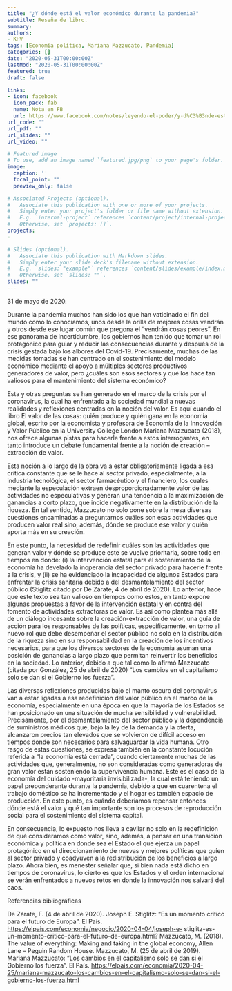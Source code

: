 ```yaml
---
title: "¿Y dónde está el valor económico durante la pandemia?"
subtitle: Reseña de libro.
summary: 
authors:
- KHV
tags: [Economía política, Mariana Mazzucato, Pandemia]
categories: []
date: "2020-05-31T00:00:00Z"
lastMod: "2020-05-31T00:00:00Z"
featured: true
draft: false

links:
- icon: facebook
  icon_pack: fab
  name: Nota en FB
  url: https://www.facebook.com/notes/leyendo-el-poder/y-d%C3%B3nde-est%C3%A1-el-valor-econ%C3%B3mico-durante-la-pandemia/1654081738077627/
url_code: ""
url_pdf: ""
url_slides: ""
url_video: ""

# Featured image
# To use, add an image named `featured.jpg/png` to your page's folder. 
image:
  caption: ''
  focal_point: ""
  preview_only: false

# Associated Projects (optional).
#   Associate this publication with one or more of your projects.
#   Simply enter your project's folder or file name without extension.
#   E.g. `internal-project` references `content/project/internal-project/index.md`.
#   Otherwise, set `projects: []`.
projects:
- 

# Slides (optional).
#   Associate this publication with Markdown slides.
#   Simply enter your slide deck's filename without extension.
#   E.g. `slides: "example"` references `content/slides/example/index.md`.
#   Otherwise, set `slides: ""`.
slides: ""
---
```

31 de mayo de 2020.

Durante la pandemia muchos han sido los que han vaticinado el fin del mundo como lo conocíamos, unos desde la orilla de mejores cosas vendrán y otros desde ese lugar común que pregona el “vendrán cosas peores”. En ese panorama de incertidumbre, los gobiernos han tenido que tomar un rol protagónico para guiar y reducir las consecuencias durante y después de la crisis gestada bajo los albores del Covid-19. Precisamente, muchas de las medidas tomadas se han centrado en el sostenimiento del modelo económico mediante el apoyo a múltiples sectores productivos generadores de valor, pero ¿cuáles son esos sectores y qué los hace tan valiosos para el mantenimiento del sistema económico? 

Esta y otras preguntas se han generado en el marco de la crisis por el coronavirus, la cual ha enfrentado a la sociedad mundial a nuevas realidades y reflexiones centradas en la noción del valor. Es aquí cuando el libro El valor de las cosas: quién produce y quién gana en la economía global, escrito por la economista y profesora de Economía de la Innovación y Valor Público en la University College London Mariana Mazzucato (2018), nos ofrece algunas pistas para hacerle frente a estos interrogantes, en tanto introduce un debate fundamental frente a la noción de creación – extracción de valor. 

Esta noción a lo largo de la obra va a estar obligatoriamente ligada a esa crítica constante que se le hace al sector privado, especialmente, a la industria tecnológica, el sector farmacéutico y el financiero, los cuales mediante la especulación extraen desproporcionadamente valor de las actividades no especulativas y generan una tendencia a la maximización de ganancias a corto plazo, que incide negativamente en la distribución de la riqueza. En tal sentido, Mazzucato no solo pone sobre la mesa diversas cuestiones encaminadas a preguntarnos cuáles son esas actividades que producen valor real sino, además, dónde se produce ese valor y quién aporta más en su creación. 

En este punto, la necesidad de redefinir cuáles son las actividades que generan valor y dónde se produce este se vuelve prioritaria, sobre todo en tiempos en donde: (i) la intervención estatal para el sostenimiento de la economía ha develado la inoperancia del sector privado para hacerle frente a la crisis, y (ii) se ha evidenciado la incapacidad de algunos Estados para enfrentar la crisis sanitaria debido a del desmantelamiento del sector público (Stiglitz citado por De Zárate, 4 de abril de 2020). Lo anterior, hace que este texto sea tan valioso en tiempos como estos, en tanto expone algunas propuestas a favor de la intervención estatal y en contra del fomento de actividades extractoras de valor.  Es así como plantea más allá de un diálogo incesante sobre la creación-extracción de valor, una guía de acción para los responsables de las políticas, específicamente, en torno al nuevo rol que debe desempeñar el sector público no solo en la distribución de la riqueza sino en su responsabilidad en la creación de los incentivos necesarios, para que los diversos sectores de la economía asuman una posición de ganancias a largo plazo que permitan reinvertir los beneficios en la sociedad. Lo anterior, debido a que tal como lo afirmó Mazzucato (citada por González, 25 de abril de 2020) “Los cambios en el capitalismo solo se dan si el Gobierno los fuerza”.

Las diversas reflexiones producidas bajo el manto oscuro del coronavirus van a estar ligadas a esa redefinición del valor público en el marco de la economía, especialmente en una época en que la mayoría de los Estados se han posicionado en una situación de mucha sensibilidad y vulnerabilidad. Precisamente, por el desmantelamiento del sector público y la dependencia de suministros médicos que, bajo la ley de la demanda y la oferta, alcanzaron precios tan elevados que se volvieron de difícil acceso en tiempos donde son necesarios para salvaguardar la vida humana. Otro rasgo de estas cuestiones, se expresa también en la constante locución referida a “la economía está cerrada”, cuando ciertamente muchas de las actividades que, generalmente, no son consideradas como generadoras de gran valor están sosteniendo la supervivencia humana. Este es el caso de la economía del cuidado -mayoritaria invisibilizada-, la cual está teniendo un papel preponderante durante la pandemia, debido a que en cuarentena el trabajo doméstico se ha incrementado y el hogar es también espacio de producción. En este punto, es cuándo deberíamos repensar entonces dónde está el valor y qué tan importante son los procesos de reproducción social para el sostenimiento del sistema capital. 

En consecuencia, lo expuesto nos lleva a cavilar no solo en la redefinición de qué consideramos como valor, sino, además, a pensar en una transición económica y política en donde sea el Estado el que ejerza un papel protagónico en el direccionamiento de nuevas y mejores políticas que guíen al sector privado y coadyuven a la redistribución de los beneficios a largo plazo. Ahora bien, es menester señalar que, si bien nada está dicho en tiempos de coronavirus, lo cierto es que los Estados y el orden internacional se verán enfrentados a nuevos retos en donde la innovación nos salvará del caos. 

Referencias bibliográficas 

De Zárate, F. (4 de abril de 2020).  Joseph E. Stiglitz: “Es un momento crítico para el futuro 	de Europa”. El País. https://elpais.com/economia/negocio/2020-04-04/joseph-e-	stiglitz-es-un-momento-critico-para-el-futuro-de-europa.html?
Mazzucato, M. (2018). The value of everything: Making and taking in the global economy, 	Allen Lane – Peguin Random House.
Mazzucato, M. (25 de abril de 2019). Mariana Mazzucato: “Los cambios en el capitalismo solo se dan si el Gobierno los fuerza”. El País. https://elpais.com/economia/2020-04-25/mariana-mazzucato-los-cambios-en-el-capitalismo-solo-se-dan-si-el-gobierno-los-fuerza.html 
